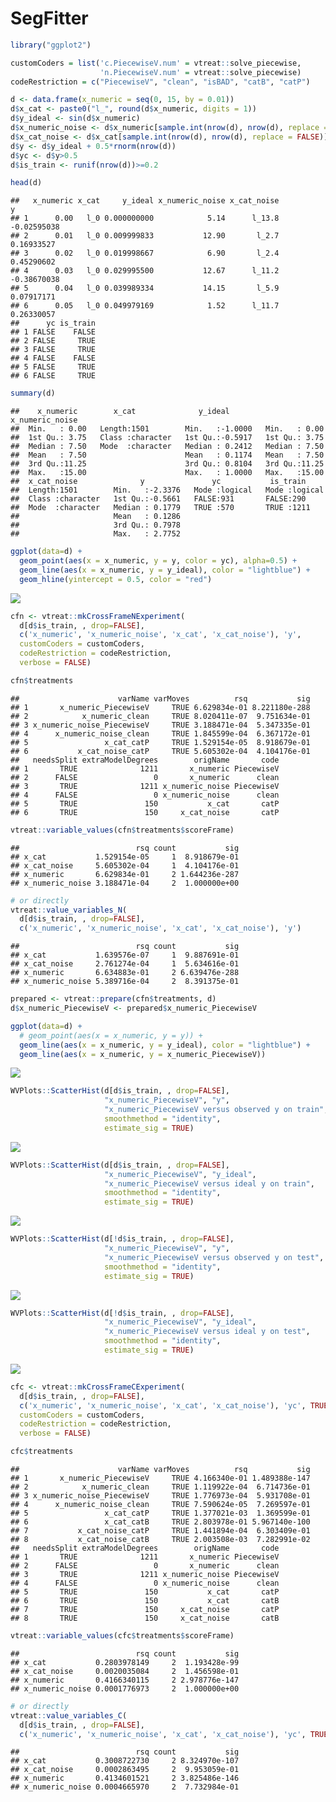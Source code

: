 SegFitter
================

``` r
library("ggplot2")
```

``` r
customCoders = list('c.PiecewiseV.num' = vtreat::solve_piecewise,
                    'n.PiecewiseV.num' = vtreat::solve_piecewise)
codeRestriction = c("PiecewiseV", "clean", "isBAD", "catB", "catP")
```

``` r
d <- data.frame(x_numeric = seq(0, 15, by = 0.01))
d$x_cat <- paste0("l_", round(d$x_numeric, digits = 1))
d$y_ideal <- sin(d$x_numeric)
d$x_numeric_noise <- d$x_numeric[sample.int(nrow(d), nrow(d), replace = FALSE)]
d$x_cat_noise <- d$x_cat[sample.int(nrow(d), nrow(d), replace = FALSE)]
d$y <- d$y_ideal + 0.5*rnorm(nrow(d))
d$yc <- d$y>0.5
d$is_train <- runif(nrow(d))>=0.2

head(d)
```

    ##   x_numeric x_cat     y_ideal x_numeric_noise x_cat_noise           y
    ## 1      0.00   l_0 0.000000000            5.14      l_13.8 -0.02595038
    ## 2      0.01   l_0 0.009999833           12.90       l_2.7  0.16933527
    ## 3      0.02   l_0 0.019998667            6.90       l_2.4  0.45290602
    ## 4      0.03   l_0 0.029995500           12.67      l_11.2 -0.38670038
    ## 5      0.04   l_0 0.039989334           14.15       l_5.9  0.07917171
    ## 6      0.05   l_0 0.049979169            1.52      l_11.7  0.26330057
    ##      yc is_train
    ## 1 FALSE    FALSE
    ## 2 FALSE     TRUE
    ## 3 FALSE     TRUE
    ## 4 FALSE    FALSE
    ## 5 FALSE     TRUE
    ## 6 FALSE     TRUE

``` r
summary(d)
```

    ##    x_numeric        x_cat              y_ideal        x_numeric_noise
    ##  Min.   : 0.00   Length:1501        Min.   :-1.0000   Min.   : 0.00  
    ##  1st Qu.: 3.75   Class :character   1st Qu.:-0.5917   1st Qu.: 3.75  
    ##  Median : 7.50   Mode  :character   Median : 0.2412   Median : 7.50  
    ##  Mean   : 7.50                      Mean   : 0.1174   Mean   : 7.50  
    ##  3rd Qu.:11.25                      3rd Qu.: 0.8104   3rd Qu.:11.25  
    ##  Max.   :15.00                      Max.   : 1.0000   Max.   :15.00  
    ##  x_cat_noise              y               yc           is_train      
    ##  Length:1501        Min.   :-2.3376   Mode :logical   Mode :logical  
    ##  Class :character   1st Qu.:-0.5661   FALSE:931       FALSE:290      
    ##  Mode  :character   Median : 0.1779   TRUE :570       TRUE :1211     
    ##                     Mean   : 0.1286                                  
    ##                     3rd Qu.: 0.7978                                  
    ##                     Max.   : 2.7752

``` r
ggplot(data=d) +
  geom_point(aes(x = x_numeric, y = y, color = yc), alpha=0.5) + 
  geom_line(aes(x = x_numeric, y = y_ideal), color = "lightblue") +
  geom_hline(yintercept = 0.5, color = "red")
```

![](SegFitter_files/figure-markdown_github/example-1.png)

``` r
cfn <- vtreat::mkCrossFrameNExperiment(
  d[d$is_train, , drop=FALSE], 
  c('x_numeric', 'x_numeric_noise', 'x_cat', 'x_cat_noise'), 'y',
  customCoders = customCoders,
  codeRestriction = codeRestriction,
  verbose = FALSE)

cfn$treatments
```

    ##                      varName varMoves          rsq           sig
    ## 1       x_numeric_PiecewiseV     TRUE 6.629834e-01 8.221180e-288
    ## 2            x_numeric_clean     TRUE 8.020411e-07  9.751634e-01
    ## 3 x_numeric_noise_PiecewiseV     TRUE 3.188471e-04  5.347335e-01
    ## 4      x_numeric_noise_clean     TRUE 1.845599e-04  6.367172e-01
    ## 5                 x_cat_catP     TRUE 1.529154e-05  8.918679e-01
    ## 6           x_cat_noise_catP     TRUE 5.605302e-04  4.104176e-01
    ##   needsSplit extraModelDegrees        origName       code
    ## 1       TRUE              1211       x_numeric PiecewiseV
    ## 2      FALSE                 0       x_numeric      clean
    ## 3       TRUE              1211 x_numeric_noise PiecewiseV
    ## 4      FALSE                 0 x_numeric_noise      clean
    ## 5       TRUE               150           x_cat       catP
    ## 6       TRUE               150     x_cat_noise       catP

``` r
vtreat::variable_values(cfn$treatments$scoreFrame)
```

    ##                          rsq count           sig
    ## x_cat           1.529154e-05     1  8.918679e-01
    ## x_cat_noise     5.605302e-04     1  4.104176e-01
    ## x_numeric       6.629834e-01     2 1.644236e-287
    ## x_numeric_noise 3.188471e-04     2  1.000000e+00

``` r
# or directly
vtreat::value_variables_N(
  d[d$is_train, , drop=FALSE], 
  c('x_numeric', 'x_numeric_noise', 'x_cat', 'x_cat_noise'), 'y')
```

    ##                          rsq count           sig
    ## x_cat           1.639576e-07     1  9.887691e-01
    ## x_cat_noise     2.761274e-04     1  5.634616e-01
    ## x_numeric       6.634883e-01     2 6.639476e-288
    ## x_numeric_noise 5.389716e-04     2  8.391375e-01

``` r
prepared <- vtreat::prepare(cfn$treatments, d)
d$x_numeric_PiecewiseV <- prepared$x_numeric_PiecewiseV

ggplot(data=d) +
  # geom_point(aes(x = x_numeric, y = y)) + 
  geom_line(aes(x = x_numeric, y = y_ideal), color = "lightblue") + 
  geom_line(aes(x = x_numeric, y = x_numeric_PiecewiseV))
```

![](SegFitter_files/figure-markdown_github/solve_numeric-1.png)

``` r
WVPlots::ScatterHist(d[d$is_train, , drop=FALSE], 
                     "x_numeric_PiecewiseV", "y",
                     "x_numeric_PiecewiseV versus observed y on train",
                     smoothmethod = "identity",
                     estimate_sig = TRUE)
```

![](SegFitter_files/figure-markdown_github/solve_numeric-2.png)

``` r
WVPlots::ScatterHist(d[d$is_train, , drop=FALSE], 
                     "x_numeric_PiecewiseV", "y_ideal",
                     "x_numeric_PiecewiseV versus ideal y on train",
                     smoothmethod = "identity",
                     estimate_sig = TRUE)
```

![](SegFitter_files/figure-markdown_github/solve_numeric-3.png)

``` r
WVPlots::ScatterHist(d[!d$is_train, , drop=FALSE], 
                     "x_numeric_PiecewiseV", "y",
                     "x_numeric_PiecewiseV versus observed y on test",
                     smoothmethod = "identity",
                     estimate_sig = TRUE)
```

![](SegFitter_files/figure-markdown_github/solve_numeric-4.png)

``` r
WVPlots::ScatterHist(d[!d$is_train, , drop=FALSE], 
                     "x_numeric_PiecewiseV", "y_ideal",
                     "x_numeric_PiecewiseV versus ideal y on test",
                     smoothmethod = "identity",
                     estimate_sig = TRUE)
```

![](SegFitter_files/figure-markdown_github/solve_numeric-5.png)

``` r
cfc <- vtreat::mkCrossFrameCExperiment(
  d[d$is_train, , drop=FALSE], 
  c('x_numeric', 'x_numeric_noise', 'x_cat', 'x_cat_noise'), 'yc', TRUE,
  customCoders = customCoders,
  codeRestriction = codeRestriction,
  verbose = FALSE)

cfc$treatments
```

    ##                      varName varMoves          rsq           sig
    ## 1       x_numeric_PiecewiseV     TRUE 4.166340e-01 1.489388e-147
    ## 2            x_numeric_clean     TRUE 1.119922e-04  6.714736e-01
    ## 3 x_numeric_noise_PiecewiseV     TRUE 1.776973e-04  5.931708e-01
    ## 4      x_numeric_noise_clean     TRUE 7.590624e-05  7.269597e-01
    ## 5                 x_cat_catP     TRUE 1.377021e-03  1.369599e-01
    ## 6                 x_cat_catB     TRUE 2.803978e-01 5.967140e-100
    ## 7           x_cat_noise_catP     TRUE 1.441894e-04  6.303409e-01
    ## 8           x_cat_noise_catB     TRUE 2.003508e-03  7.282991e-02
    ##   needsSplit extraModelDegrees        origName       code
    ## 1       TRUE              1211       x_numeric PiecewiseV
    ## 2      FALSE                 0       x_numeric      clean
    ## 3       TRUE              1211 x_numeric_noise PiecewiseV
    ## 4      FALSE                 0 x_numeric_noise      clean
    ## 5       TRUE               150           x_cat       catP
    ## 6       TRUE               150           x_cat       catB
    ## 7       TRUE               150     x_cat_noise       catP
    ## 8       TRUE               150     x_cat_noise       catB

``` r
vtreat::variable_values(cfc$treatments$scoreFrame)
```

    ##                          rsq count           sig
    ## x_cat           0.2803978149     2  1.193428e-99
    ## x_cat_noise     0.0020035084     2  1.456598e-01
    ## x_numeric       0.4166340115     2 2.978776e-147
    ## x_numeric_noise 0.0001776973     2  1.000000e+00

``` r
# or directly
vtreat::value_variables_C(
  d[d$is_train, , drop=FALSE], 
  c('x_numeric', 'x_numeric_noise', 'x_cat', 'x_cat_noise'), 'yc', TRUE)
```

    ##                          rsq count           sig
    ## x_cat           0.3008722730     2 8.324970e-107
    ## x_cat_noise     0.0002863495     2  9.953059e-01
    ## x_numeric       0.4134601521     2 3.825486e-146
    ## x_numeric_noise 0.0004665970     2  7.732984e-01
